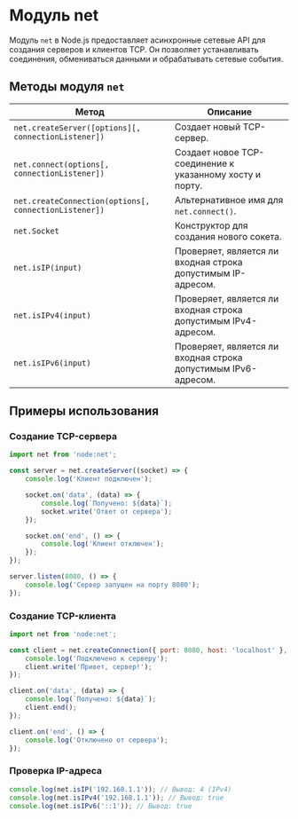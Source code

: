 # Модуль net

Модуль `net` в Node.js предоставляет асинхронные сетевые API для создания серверов и клиентов TCP. Он позволяет устанавливать соединения, обмениваться данными и обрабатывать сетевые события.

## Методы модуля `net`

| Метод                          | Описание                                                                 |
|--------------------------------|--------------------------------------------------------------------------|
| `net.createServer([options][, connectionListener])` | Создает новый TCP-сервер.                                      |
| `net.connect(options[, connectionListener])` | Создает новое TCP-соединение к указанному хосту и порту.       |
| `net.createConnection(options[, connectionListener])` | Альтернативное имя для `net.connect()`.                       |
| `net.Socket`                   | Конструктор для создания нового сокета.                              |
| `net.isIP(input)`             | Проверяет, является ли входная строка допустимым IP-адресом.         |
| `net.isIPv4(input)`           | Проверяет, является ли входная строка допустимым IPv4-адресом.      |
| `net.isIPv6(input)`           | Проверяет, является ли входная строка допустимым IPv6-адресом.      |

## Примеры использования

### Создание TCP-сервера

```javascript
import net from 'node:net';

const server = net.createServer((socket) => {
    console.log('Клиент подключен');

    socket.on('data', (data) => {
        console.log(`Получено: ${data}`);
        socket.write('Ответ от сервера');
    });

    socket.on('end', () => {
        console.log('Клиент отключен');
    });
});

server.listen(8080, () => {
    console.log('Сервер запущен на порту 8080');
});
```

### Создание TCP-клиента

```javascript
import net from 'node:net';

const client = net.createConnection({ port: 8080, host: 'localhost' }, () => {
    console.log('Подключено к серверу');
    client.write('Привет, сервер!');
});

client.on('data', (data) => {
    console.log(`Получено: ${data}`);
    client.end();
});

client.on('end', () => {
    console.log('Отключено от сервера');
});
```

### Проверка IP-адреса

```javascript
console.log(net.isIP('192.168.1.1')); // Вывод: 4 (IPv4)
console.log(net.isIPv4('192.168.1.1')); // Вывод: true
console.log(net.isIPv6('::1')); // Вывод: true
```

```

